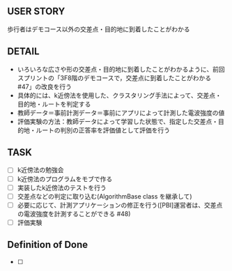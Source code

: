 ## USER STORY
歩行者はデモコース以外の交差点・目的地に到着したことがわかる

## DETAIL
- いろいろな広さや形の交差点・目的地に到着したことがわかるように、前回スプリントの「3F8階のデモコースで，交差点に到着したことがわかる #47」の改良を行う
- 具体的には、k近傍法を使用した、クラスタリング手法によって、交差点・目的地・ルートを判定する
- 教師データ＝事前計測データ＝事前にアプリによって計測した電波強度の値
- 評価実験の方法：教師データによって学習した状態で、指定した交差点・目的地・ルートの判別の正答率を評価値として評価を行う

## TASK
- [ ] k近傍法の勉強会
- [ ] k近傍法のプログラムをモブで作る
- [ ] 実装したk近傍法のテストを行う
- [ ] 交差点などの判定に取り込む(AlgorithmBase class を継承して)
- [ ] 必要に応じて、計測アプリケーションの修正を行う([PBI]運営者は、交差点の電波強度を計測することができる #48)
- [ ] 評価実験

## Definition of Done
- [ ]